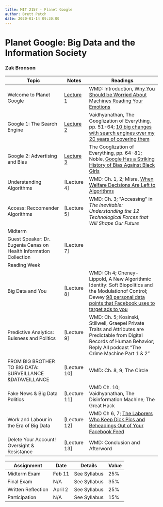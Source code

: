 ```yaml
---
title: MIT 2157 - Planet Google
author: Brett Petch
date: 2020-01-14 09:30:00 
---
```


# Planet Google: Big Data and the Information Society
### Zak Bronson

|          Topic         |    Notes   |              Readings                    |
|------------------------|------------|------------------------------------------|
|Welcome to Planet Google|[Lecture 1] | WMD: Introduction, [Why You Should be Worried About Machines Reading Your Emotions]|
|Google 1: The Search Engine| [Lecture 2]| Vaidhyanathan, The Googlization of Everything, pp. 51-64;  [10 big changes with search engines over my 20 years of covering them] |
|Google 2: Advertising and Bias | [Lecture 3] | The Googlization of Everything, pp. 64-81; Noble, [Google Has a Striking History of Bias Against Black Girls] |
| Understanding Algorithms | [Lecture 4] | WMD: Ch. 1, 2; Misra, [When Welfare Decisions Are Left to Algorithms] | 
|Access: Reccomender Algorithms| [Lecture 5] | WMD: Ch. 3; "Accessing" in *The Inevitable: Understanding the 12 Technological Forces that Will Shape Our Future*|
| Midterm | ||
|Guest Speaker: Dr. Eugenia Canas on Health Information Collection| [Lecture 7] ||
|Reading Week|||
| Big Data and You | [Lecture 8] | WMD: Ch 4; Cheney-Lippold, A New Algorithmic Identity: Soft Biopolitics and the Modulationof Control; Dewey [98 personal data points that Facebook uses to target ads to you]|
|Predictive Analytics: Buisness and Politics| [Lecture 9] | WMD: Ch. 5; Kosinski, Stillwell, Graepel Private Traits and Attributes are Predictable from Digital Records of Human Behavior; Reply All podcast “The Crime Machine Part 1 & 2”|
| FROM BIG BROTHER TO BIG DATA: SURVEILLANCE &DATAVEILLANCE | [Lecture 10] | WMD: Ch. 8, 9; The Circle|
|Fake News & Big Data Politics | [Lecture 11] | WMD Ch. 10; Vaidhyanathan, The Disinformation Machine; The Great Hack |
| Work and Labour in the Era of Big Data | [Lecture 12] | WMD Ch 6, 7; [The Laborers Who Keep Dick Pics and Beheadings Out of Your Facebook Feed] |
|Delete Your Account! Oversight & Resistance | [Lecture 13] | WMD: Conclusion and Afterword| 

| Assignment | Date | Details    | Value | 
|------------------|-------|------------|-------|
|Midterm Exam      |Feb 11 |See Syllabus|25%    |
|Final Exam        |N/A    |See Syllabus|35%    |
|Written Reflection|April 2|See Syllabus|25%    |
|Participation     |N/A    |See Syllabus|15%    |
 

[Lecture 1]: lecture/0
[Lecture 2]: lecture/1
[Lecture 3]: lecture/2


[Why You Should be Worried About Machines Reading Your Emotions]: https://www.theguardian.com/technology/2019/mar/06/facial-recognition-software-emotional-science


[10 big changes with search engines over my 20 years of covering them]: https://searchengineland.com/10-big-changes-search-20-years-covering-246421


[Google Has a Striking History of Bias Against Black Girls]: https://time.com/5209144/google-search-engine-algorithm-bias-racism/

[When Welfare Decisions Are Left to Algorithms]: https://www.theatlantic.com/business/archive/2018/02/virginia-eubanks-automating-inequality/553460/

[98 personal data points that Facebook uses to target ads to you]: https://www.washingtonpost.com/news/the-intersect/wp/2016/08/19/98-personal-data-points-that-facebook-uses-to-target-ads-to-you/

[The Laborers Who Keep Dick Pics and Beheadings Out of Your Facebook Feed]: https://www.wired.com/2014/10/content-moderation/


